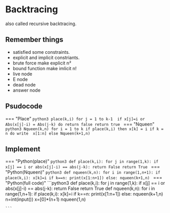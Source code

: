 # Backtracing
also called recursive backtracing. 
## Remember things
- satisfied some constraints.
- explicit and implicit constriants.
- brute force make explicit n² 
- bound function make imlicit n!
- live node
- E node
- dead node
- answer node

## Psudocode

=== "Place"
    ```python3
    place(k,i)
    for j = 1 to k-1 
        if x[j]=i or Abs(x[j]-i) = Abs(j-k)
             do return false
    return true
    ```
=== "Nqueen"
    ```python3
    Nqueen(k,n)
    for i = 1 to k
        if place(k,i)
            then x[k] = i
                 if k = n
                   do write  x[1:n]
                 else
                   Nqueen(k+1,n) 
    ```
## Implement 

=== "Python(place)"
    ```python3
    def place(k,i):
	for j in range(1,k):
		if x[j] == i or abs(x[j]-i) == abs(j-k):
			return False
	return True
    ```
=== "Python(Nqueen)"
    ```python3
    def nqueen(k,n):
	for i in range(1,n+1):
		if place(k,i):
			x[k]=i
			if k==n:
				print(x[1:n+1])
			else:
				nqueen(k+1,n)
    ```
=== "Python(full code)"
    ```python3
    def place(k,i):
	for j in range(1,k):
		if x[j] == i or abs(x[j]-i) == abs(j-k):
			return False
	return True
    def nqueen(k,n):
	for i in range(1,n+1):
		if place(k,i):
			x[k]=i
			if k==n:
				print(x[1:n+1])
			else:
				nqueen(k+1,n)
    n=int(input())
    x=[0]*(n+1)
    nqueen(1,n)

    ```
